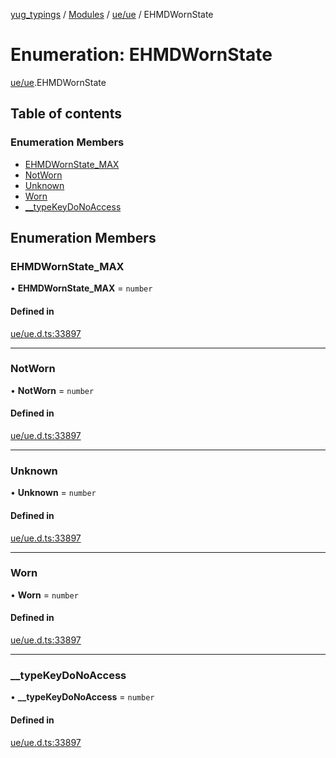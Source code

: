 [yug_typings](../README.md) / [Modules](../modules.md) / [ue/ue](../modules/ue_ue.md) / EHMDWornState

# Enumeration: EHMDWornState

[ue/ue](../modules/ue_ue.md).EHMDWornState

## Table of contents

### Enumeration Members

- [EHMDWornState\_MAX](ue_ue.EHMDWornState.md#ehmdwornstate_max)
- [NotWorn](ue_ue.EHMDWornState.md#notworn)
- [Unknown](ue_ue.EHMDWornState.md#unknown)
- [Worn](ue_ue.EHMDWornState.md#worn)
- [\_\_typeKeyDoNoAccess](ue_ue.EHMDWornState.md#__typekeydonoaccess)

## Enumeration Members

### EHMDWornState\_MAX

• **EHMDWornState\_MAX** = `number`

#### Defined in

[ue/ue.d.ts:33897](https://github.com/YugMetaverse/yug_typings/blob/25cad34/ue/ue.d.ts#L33897)

___

### NotWorn

• **NotWorn** = `number`

#### Defined in

[ue/ue.d.ts:33897](https://github.com/YugMetaverse/yug_typings/blob/25cad34/ue/ue.d.ts#L33897)

___

### Unknown

• **Unknown** = `number`

#### Defined in

[ue/ue.d.ts:33897](https://github.com/YugMetaverse/yug_typings/blob/25cad34/ue/ue.d.ts#L33897)

___

### Worn

• **Worn** = `number`

#### Defined in

[ue/ue.d.ts:33897](https://github.com/YugMetaverse/yug_typings/blob/25cad34/ue/ue.d.ts#L33897)

___

### \_\_typeKeyDoNoAccess

• **\_\_typeKeyDoNoAccess** = `number`

#### Defined in

[ue/ue.d.ts:33897](https://github.com/YugMetaverse/yug_typings/blob/25cad34/ue/ue.d.ts#L33897)

